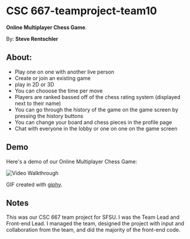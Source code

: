# CSC 667-teamproject-team10

**Online Multiplayer Chess Game**.

By: **Steve Rentschler**

## About:

 * Play one on one with another live person
 * Create or join an existing game
 * play in 2D or 3D
 * You can chooose the time per move
 * Players are ranked bassed off of the chess rating system (displayed next to their name)
 * You can go through the history of the game on the game screen by pressing the history buttons
 * You can change your board and chess pieces in the profile page
 * Chat with everyone in the lobby or one on one on the game screen

## Demo 

Here's a demo of our Online Multiplayer Chess Game:

<img src='https://media.giphy.com/media/ihGanCN11SFq8h3NL6/giphy.gif' width='' alt='Video Walkthrough' />

GIF created with [giphy](https://giphy.com).

## Notes

This was our CSC 667 team project for SFSU. I was the Team Lead and Front-end Lead. I managed the team, designed the project with input and collaboration from the team, and did the majority of the front-end code.

